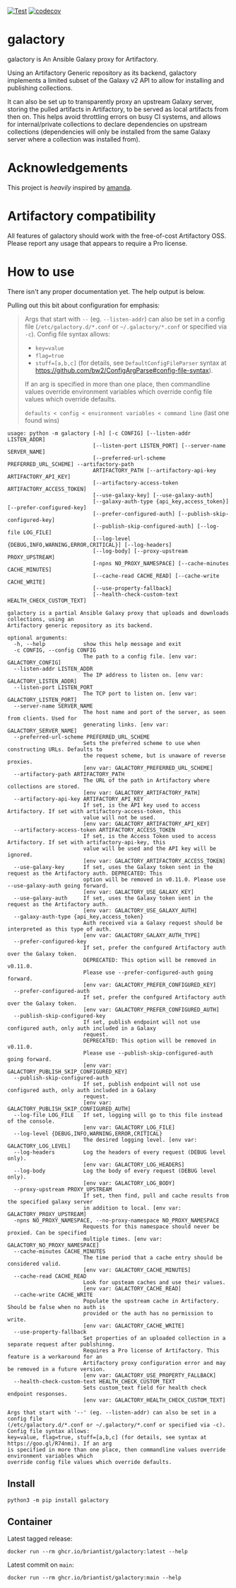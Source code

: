 [![Test](https://github.com/briantist/galactory/actions/workflows/test.yml/badge.svg)](https://github.com/briantist/galactory/actions/workflows/test.yml) [![codecov](https://codecov.io/gh/briantist/galactory/branch/main/graph/badge.svg?token=5ZS2WXM4K9)](https://codecov.io/gh/briantist/galactory)

# galactory
galactory is An Ansible Galaxy proxy for Artifactory.

Using an Artifactory Generic repository as its backend, galactory implements a limited subset of the Galaxy v2 API to allow for installing and publishing collections.

It can also be set up to transparently proxy an upstream Galaxy server, storing the pulled artifacts in Artifactory, to be served as local artifacts from then on. This helps avoid throttling errors on busy CI systems, and allows for internal/private collections to declare dependencies on upstream collections (dependencies will only be installed from the same Galaxy server where a collection was installed from).

# Acknowledgements
This project is _heavily_ inspired by [amanda](https://github.com/sivel/amanda/).

# Artifactory compatibility
All features of galactory should work with the free-of-cost Artifactory OSS. Please report any usage that appears to require a Pro license.

# How to use
There isn't any proper documentation yet. The help output is below.

Pulling out this bit about configuration for emphasis:

> Args that start with `--` (eg. `--listen-addr`) can also be set in a config file (`/etc/galactory.d/*.conf` or `~/.galactory/*.conf` or specified via `-c`). Config file syntax allows:
> - `key=value`
> - `flag=true`
> - `stuff=[a,b,c]`
> (for details, see `DefaultConfigFileParser` syntax at https://github.com/bw2/ConfigArgParse#config-file-syntax).
>
> If an arg is specified in more than one place, then commandline values override environment variables which override config file values which override defaults.
>
> `defaults < config < environment variables < command line` (last one found wins)

```text
usage: python -m galactory [-h] [-c CONFIG] [--listen-addr LISTEN_ADDR]
                           [--listen-port LISTEN_PORT] [--server-name SERVER_NAME]
                           [--preferred-url-scheme PREFERRED_URL_SCHEME] --artifactory-path
                           ARTIFACTORY_PATH [--artifactory-api-key ARTIFACTORY_API_KEY]
                           [--artifactory-access-token ARTIFACTORY_ACCESS_TOKEN]
                           [--use-galaxy-key] [--use-galaxy-auth]
                           [--galaxy-auth-type {api_key,access_token}] [--prefer-configured-key]
                           [--prefer-configured-auth] [--publish-skip-configured-key]
                           [--publish-skip-configured-auth] [--log-file LOG_FILE]
                           [--log-level {DEBUG,INFO,WARNING,ERROR,CRITICAL}] [--log-headers]
                           [--log-body] [--proxy-upstream PROXY_UPSTREAM]
                           [-npns NO_PROXY_NAMESPACE] [--cache-minutes CACHE_MINUTES]
                           [--cache-read CACHE_READ] [--cache-write CACHE_WRITE]
                           [--use-property-fallback]
                           [--health-check-custom-text HEALTH_CHECK_CUSTOM_TEXT]

galactory is a partial Ansible Galaxy proxy that uploads and downloads collections, using an
Artifactory generic repository as its backend.

optional arguments:
  -h, --help            show this help message and exit
  -c CONFIG, --config CONFIG
                        The path to a config file. [env var: GALACTORY_CONFIG]
  --listen-addr LISTEN_ADDR
                        The IP address to listen on. [env var: GALACTORY_LISTEN_ADDR]
  --listen-port LISTEN_PORT
                        The TCP port to listen on. [env var: GALACTORY_LISTEN_PORT]
  --server-name SERVER_NAME
                        The host name and port of the server, as seen from clients. Used for
                        generating links. [env var: GALACTORY_SERVER_NAME]
  --preferred-url-scheme PREFERRED_URL_SCHEME
                        Sets the preferred scheme to use when constructing URLs. Defaults to
                        the request scheme, but is unaware of reverse proxies.
                        [env var: GALACTORY_PREFERRED_URL_SCHEME]
  --artifactory-path ARTIFACTORY_PATH
                        The URL of the path in Artifactory where collections are stored.
                        [env var: GALACTORY_ARTIFACTORY_PATH]
  --artifactory-api-key ARTIFACTORY_API_KEY
                        If set, is the API key used to access Artifactory. If set with artifactory-access-token, this
                        value will not be used.
                        [env var: GALACTORY_ARTIFACTORY_API_KEY]
  --artifactory-access-token ARTIFACTORY_ACCESS_TOKEN
                        If set, is the Access Token used to access Artifactory. If set with artifactory-api-key, this
                        value will be used and the API key will be ignored.
                        [env var: GALACTORY_ARTIFACTORY_ACCESS_TOKEN]
  --use-galaxy-key      If set, uses the Galaxy token sent in the request as the Artifactory auth. DEPRECATED: This
                        option will be removed in v0.11.0. Please use --use-galaxy-auth going forward.
                        [env var: GALACTORY_USE_GALAXY_KEY]
  --use-galaxy-auth     If set, uses the Galaxy token sent in the request as the Artifactory auth.
                        [env var: GALACTORY_USE_GALAXY_AUTH]
  --galaxy-auth-type {api_key,access_token}
                        Auth received via a Galaxy request should be interpreted as this type of auth.
                        [env var: GALACTORY_GALAXY_AUTH_TYPE]
  --prefer-configured-key
                        If set, prefer the confgured Artifactory auth over the Galaxy token.
                        DEPRECATED: This option will be removed in v0.11.0.
                        Please use --prefer-configured-auth going forward.
                        [env var: GALACTORY_PREFER_CONFIGURED_KEY]
  --prefer-configured-auth
                        If set, prefer the confgured Artifactory auth over the Galaxy token.
                        [env var: GALACTORY_PREFER_CONFIGURED_AUTH]
  --publish-skip-configured-key
                        If set, publish endpoint will not use configured auth, only auth included in a Galaxy
                        request.
                        DEPRECATED: This option will be removed in v0.11.0.
                        Please use --publish-skip-configured-auth going forward.
                        [env var: GALACTORY_PUBLISH_SKIP_CONFIGURED_KEY]
  --publish-skip-configured-auth
                        If set, publish endpoint will not use configured auth, only auth included in a Galaxy
                        request.
                        [env var: GALACTORY_PUBLISH_SKIP_CONFIGURED_AUTH]
  --log-file LOG_FILE   If set, logging will go to this file instead of the console.
                        [env var: GALACTORY_LOG_FILE]
  --log-level {DEBUG,INFO,WARNING,ERROR,CRITICAL}
                        The desired logging level. [env var: GALACTORY_LOG_LEVEL]
  --log-headers         Log the headers of every request (DEBUG level only).
                        [env var: GALACTORY_LOG_HEADERS]
  --log-body            Log the body of every request (DEBUG level only).
                        [env var: GALACTORY_LOG_BODY]
  --proxy-upstream PROXY_UPSTREAM
                        If set, then find, pull and cache results from the specified galaxy server
                        in addition to local. [env var: GALACTORY_PROXY_UPSTREAM]
  -npns NO_PROXY_NAMESPACE, --no-proxy-namespace NO_PROXY_NAMESPACE
                        Requests for this namespace should never be proxied. Can be specified
                        multiple times. [env var: GALACTORY_NO_PROXY_NAMESPACE]
  --cache-minutes CACHE_MINUTES
                        The time period that a cache entry should be considered valid.
                        [env var: GALACTORY_CACHE_MINUTES]
  --cache-read CACHE_READ
                        Look for upsteam caches and use their values.
                        [env var: GALACTORY_CACHE_READ]
  --cache-write CACHE_WRITE
                        Populate the upstream cache in Artifactory. Should be false when no auth is
                        provided or the auth has no permission to write.
                        [env var: GALACTORY_CACHE_WRITE]
  --use-property-fallback
                        Set properties of an uploaded collection in a separate request after publshinng.
                        Requires a Pro license of Artifactory. This feature is a workaround for an
                        Artifactory proxy configuration error and may be removed in a future version.
                        [env var: GALACTORY_USE_PROPERTY_FALLBACK]
  --health-check-custom-text HEALTH_CHECK_CUSTOM_TEXT
                        Sets custom_text field for health check endpoint responses.
                        [env var: GALACTORY_HEALTH_CHECK_CUSTOM_TEXT]

Args that start with '--' (eg. --listen-addr) can also be set in a config file
(/etc/galactory.d/*.conf or ~/.galactory/*.conf or specified via -c). Config file syntax allows:
key=value, flag=true, stuff=[a,b,c] (for details, see syntax at https://goo.gl/R74nmi). If an arg
is specified in more than one place, then commandline values override environment variables which
override config file values which override defaults.
```

## Install
```shell
python3 -m pip install galactory
```

## Container

Latest tagged release:
```shell
docker run --rm ghcr.io/briantist/galactory:latest --help
```

Latest commit on `main`:
```shell
docker run --rm ghcr.io/briantist/galactory:main --help
```
